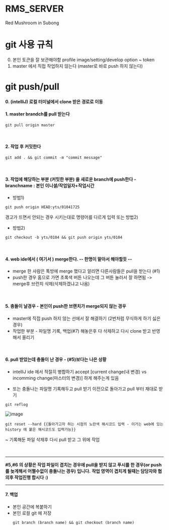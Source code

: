 # RMS_SERVER
Red Mushroom in Subong



# git 사용 규칙
0. 본인 토큰을 잘 보관해야함 profile image/setting/develop option ~ token
1. master 에서 직접 작업하지 않는다 (master로 바로 push 하지 않는다)

# git push/pull
#### 0. (intelliJ) 로컬 터미널에서 clone 받은 경로로 이동
#### 1. master brandch를 pull 받는다
```
git pull origin master
```

<br/>

#### 2. 작업 후 커밋한다
```
git add . && git commit -m "commit message"
```

<br/>

#### 3. 작업에 해당하는 부분 (커밋한 부분) 을 새로운 branch에 push한다 - branchname : 본인 이니셜/작업일자+작업시간
* 방법1)
```
git push origin HEAD:yts/01041725
```
경고가 뜨면서 안되는 경우 시키는대로 명령어를 다르게 입력 또는 방법2) 
* 방법2)
```
git checkout -b yts/0104 && git push origin yts/0104
```

<br/>

#### 4. web ide에서 ( 여기서 ) merge한다. -- 한명이 맡아서 해야할듯 --

  - merge 한 사람은 톡방에 merge 했다고 알리면 다른사람들은 pull을 받는다 (#1)
  - push한 경우 홈으로 가면 초록색 버튼 나오는데 그 버튼 눌러서 잘 하면됨 -> merge후 브런치 삭제(삭제하겠냐고 나옴)
   
<br/>

#### 5. 충돌이 날경우 - 본인이 push한 브랜치가 merge되지 않는 경우

  -  master에 직접 push 하지 않는 선에서 잘 해결하기 (2번처럼 무식하게 하기 싫은경우)
  -  작업한 부분 - 파일명 기록, 백업(#7) 해놓은후 다 삭제하고 다시 clone 받고 반영해서 올리기
  
<br/>

#### 6. pull 받았는데 충돌이 난 경우 - (#5)보다는 나은 상황

   - intelliJ ide 에서 적절히 병합하기
    accept [current change(내 변경) vs incomming change(마스터의 변경)] 하게 해주는게 있음

   - 또는 충돌나는 파일명 기록해두고 pull 받기 이전으로 돌아가고 pull 부터 재대로 받기

   ```
   git reflog
   ```
   ![image](https://user-images.githubusercontent.com/38269178/148190619-faa2b615-9526-424f-b9b0-7c30fc3856ca.png)
   ```
   git reset --hard {{돌아가고자 하는 시점의 노란색 해시코드 입력 - 이거는 web에 있는 history 에 붙은 해시코드도 입력가능}}
   ```
   
~ 기록해둔 파일 삭제후 다시 pull 받고 그 위에 작업

<br/>

***
**#5,#6 의 상황은  작업 파일이 겹치는 경우에 pull을 받지 않고 푸시를 한 경우(or push를 늦게해서 어쩔수없이 충돌나는 경우) 입니다.**
**작업 영역이 겹치게 될때는 담당자와 협의후 작업진행 합시다 :)**
  
***
#### 7. 백업

  - 본인 공간에 복붙하기
  - 본인 로컬 git 에 저장
    ```
    git branch (branch name) && git checkout (branch name)
    ```
    
<br/>


